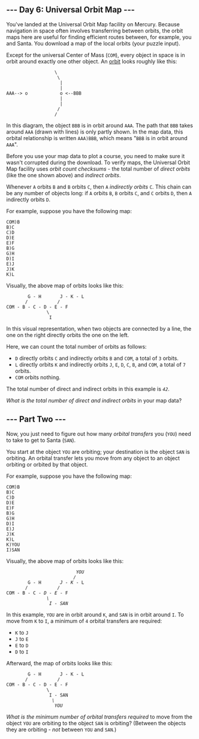 <article><h2>--- Day 6: Universal Orbit Map ---</h2><p>You've landed at the Universal Orbit Map facility on Mercury.  Because navigation in space often involves transferring between orbits, the orbit maps here are useful for finding efficient routes between, for example, you and Santa. You download a map of the local orbits (your puzzle input).</p>
<p>Except for the universal Center of Mass (<code>COM</code>), every object in space is in orbit around <span title="What do you mean, Kerbal Space Program doesn't have accurate orbital physics?">exactly one other object</span>.  An <a href="https://en.wikipedia.org/wiki/Orbit">orbit</a> looks roughly like this:</p>
<pre><code>                  \
                   \
                    |
                    |
AAA--&gt; o            o &lt;--BBB
                    |
                    |
                   /
                  /
</code></pre>
<p>In this diagram, the object <code>BBB</code> is in orbit around <code>AAA</code>. The path that <code>BBB</code> takes around <code>AAA</code> (drawn with lines) is only partly shown. In the map data, this orbital relationship is written <code>AAA)BBB</code>, which means "<code>BBB</code> is in orbit around <code>AAA</code>".</p>
<p>Before you use your map data to plot a course, you need to make sure it wasn't corrupted during the download.  To verify maps, the Universal Orbit Map facility uses <em>orbit count checksums</em> - the total number of <em>direct orbits</em> (like the one shown above) and <em>indirect orbits</em>.</p>
	<p>Whenever <code>A</code> orbits <code>B</code> and <code>B</code> orbits <code>C</code>, then <code>A</code> <em>indirectly orbits</em> <code>C</code>.  This chain can be any number of objects long: if <code>A</code> orbits <code>B</code>, <code>B</code> orbits <code>C</code>, and <code>C</code> orbits <code>D</code>, then <code>A</code> indirectly orbits <code>D</code>.
</p><p>For example, suppose you have the following map:</p>
<pre><code>COM)B
B)C
C)D
D)E
E)F
B)G
G)H
D)I
E)J
J)K
K)L
</code></pre>
<p>Visually, the above map of orbits looks like this:</p>
<pre><code>        G - H       J - K - L
       /           /
COM - B - C - D - E - F
               \
                I
</code></pre>
<p>In this visual representation, when two objects are connected by a line, the one on the right directly orbits the one on the left.</p>
<p>Here, we can count the total number of orbits as follows:</p>
<ul>
<li><code>D</code> directly orbits <code>C</code> and indirectly orbits <code>B</code> and <code>COM</code>, a total of <code>3</code> orbits.</li>
<li><code>L</code> directly orbits <code>K</code> and indirectly orbits <code>J</code>, <code>E</code>, <code>D</code>, <code>C</code>, <code>B</code>, and <code>COM</code>, a total of <code>7</code> orbits.</li>
<li><code>COM</code> orbits nothing.</li>
</ul>
<p>The total number of direct and indirect orbits in this example is <code><em>42</em></code>.</p>
<p><em>What is the total number of direct and indirect orbits</em> in your map data?</p>
</article>
<article><h2>--- Part Two ---</h2><p>Now, you just need to figure out how many <em>orbital transfers</em> you (<code>YOU</code>) need to take to get to Santa (<code>SAN</code>).</p>
<p>You start at the object <code>YOU</code> are orbiting; your destination is the object <code>SAN</code> is orbiting. An orbital transfer lets you move from any object to an object orbiting or orbited by that object.</p>
<p>For example, suppose you have the following map:</p>
<pre><code>COM)B
B)C
C)D
D)E
E)F
B)G
G)H
D)I
E)J
J)K
K)L
K)YOU
I)SAN
</code></pre>
<p>Visually, the above map of orbits looks like this:</p>
<pre><code>                          <em>YOU</em>
                         <em>/</em>
        G - H       <em>J - K</em> - L
       /           <em>/</em>
COM - B - C - <em>D - E</em> - F
               <em>\</em>
                <em>I - SAN</em>
</code></pre>
<p>In this example, <code>YOU</code> are in orbit around <code>K</code>, and <code>SAN</code> is in orbit around <code>I</code>. To move from <code>K</code> to <code>I</code>, a minimum of <code>4</code> orbital transfers are required:</p>
<ul>
<li><code>K</code> to <code>J</code></li>
<li><code>J</code> to <code>E</code></li>
<li><code>E</code> to <code>D</code></li>
<li><code>D</code> to <code>I</code></li>
</ul>
<p>Afterward, the map of orbits looks like this:</p>
<pre><code>        G - H       J - K - L
       /           /
COM - B - C - D - E - F
               \
                I - SAN
                 <em>\</em>
                  <em>YOU</em>
</code></pre>
<p><em>What is the minimum number of orbital transfers required</em> to move from the object <code>YOU</code> are orbiting to the object <code>SAN</code> is orbiting? (Between the objects they are orbiting - <em>not</em> between <code>YOU</code> and <code>SAN</code>.)</p>
</article>